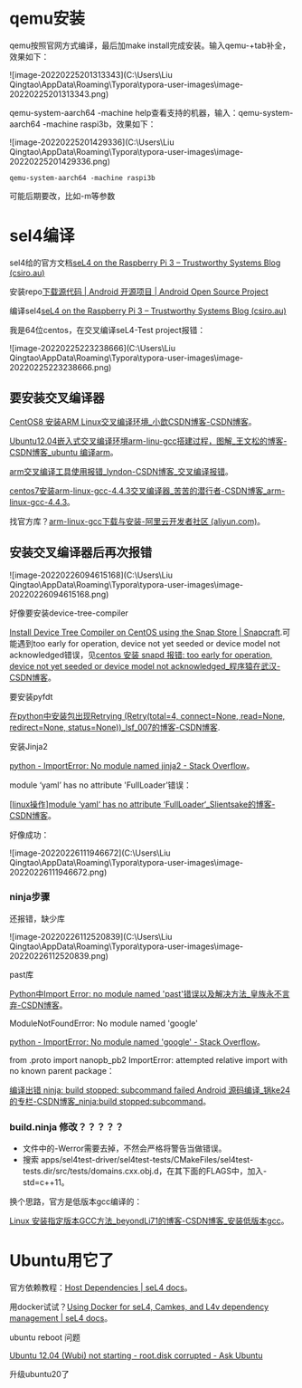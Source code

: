 # qemu安装

qemu按照官网方式编译，最后加make install完成安装。输入qemu-+tab补全，效果如下：

![image-20220225201313343](C:\Users\Liu Qingtao\AppData\Roaming\Typora\typora-user-images\image-20220225201313343.png)

qemu-system-aarch64 -machine help查看支持的机器，输入：qemu-system-aarch64 -machine raspi3b，效果如下：

![image-20220225201429336](C:\Users\Liu Qingtao\AppData\Roaming\Typora\typora-user-images\image-20220225201429336.png)



```
qemu-system-aarch64 -machine raspi3b 
```

可能后期要改，比如-m等参数



# sel4编译

sel4给的官方文档[seL4 on the Raspberry Pi 3 – Trustworthy Systems Blog (csiro.au)](https://research.csiro.au/tsblog/sel4-raspberry-pi-3/)

安装repo[下载源代码  | Android 开源项目  | Android Open Source Project](https://source.android.com/source/downloading)

编译sel4[seL4 on the Raspberry Pi 3 – Trustworthy Systems Blog (csiro.au)](https://research.csiro.au/tsblog/sel4-raspberry-pi-3/)



我是64位centos，在交叉编译seL4-Test project报错：

![image-20220225223238666](C:\Users\Liu Qingtao\AppData\Roaming\Typora\typora-user-images\image-20220225223238666.png)

## 要安装交叉编译器

[CentOS8 安装ARM Linux交叉编译环境_小歆CSDN博客-CSDN博客](https://blog.csdn.net/zhangzejin3883/article/details/117257299?spm=1001.2101.3001.6650.1&utm_medium=distribute.pc_relevant.none-task-blog-2~default~CTRLIST~Rate-1.pc_relevant_antiscan&depth_1-utm_source=distribute.pc_relevant.none-task-blog-2~default~CTRLIST~Rate-1.pc_relevant_antiscan&utm_relevant_index=2)。

[Ubuntu12.04嵌入式交叉编译环境arm-linu-gcc搭建过程，图解_王文松的博客-CSDN博客_ubuntu 编译arm](https://blog.csdn.net/mybelief321/article/details/9076583)。

[arm交叉编译工具使用报错_lyndon-CSDN博客_交叉编译报错](https://blog.csdn.net/lyndon_li/article/details/88826702)。

[centos7安装arm-linux-gcc-4.4.3交叉编译器_苦苦的潜行者-CSDN博客_arm-linux-gcc-4.4.3](https://blog.csdn.net/xiaolinyouni/article/details/103168692)。

找官方库？[arm-linux-gcc下载与安装-阿里云开发者社区 (aliyun.com)](https://developer.aliyun.com/article/48403)。



## 安装交叉编译器后再次报错

![image-20220226094615168](C:\Users\Liu Qingtao\AppData\Roaming\Typora\typora-user-images\image-20220226094615168.png)

好像要安装device-tree-compiler

[Install Device Tree Compiler on CentOS using the Snap Store | Snapcraft](https://snapcraft.io/install/device-tree-compiler/centos).可能遇到too early for operation, device not yet seeded or device model not acknowledged错误，见[centos 安装 snapd 报错: too early for operation, device not yet seeded or device model not acknowledged_程序猿在武汉-CSDN博客](https://blog.csdn.net/u010620626/article/details/117259178)。

要安装pyfdt

[在python中安装包出现Retrying (Retry(total=4, connect=None, read=None, redirect=None, status=None))_lsf_007的博客-CSDN博客](https://blog.csdn.net/lsf_007/article/details/87931823?spm=1001.2101.3001.6661.1&utm_medium=distribute.pc_relevant_t0.none-task-blog-2~default~BlogCommendFromBaidu~HighlightScore-1.queryctrv2&depth_1-utm_source=distribute.pc_relevant_t0.none-task-blog-2~default~BlogCommendFromBaidu~HighlightScore-1.queryctrv2&utm_relevant_index=1).

安装Jinja2

[python - ImportError: No module named jinja2 - Stack Overflow](https://stackoverflow.com/questions/18944345/importerror-no-module-named-jinja2)。

module ‘yaml’ has no attribute 'FullLoader’错误：

[[linux操作\]module ‘yaml‘ has no attribute ‘FullLoader‘_Slientsake的博客-CSDN博客](https://blog.csdn.net/weixin_49627776/article/details/121309023?spm=1001.2101.3001.6661.1&utm_medium=distribute.pc_relevant_t0.none-task-blog-2~default~CTRLIST~Rate-1.pc_relevant_default&depth_1-utm_source=distribute.pc_relevant_t0.none-task-blog-2~default~CTRLIST~Rate-1.pc_relevant_default&utm_relevant_index=1)。

好像成功：

![image-20220226111946672](C:\Users\Liu Qingtao\AppData\Roaming\Typora\typora-user-images\image-20220226111946672.png)

### ninja步骤

还报错，缺少库

![image-20220226112520839](C:\Users\Liu Qingtao\AppData\Roaming\Typora\typora-user-images\image-20220226112520839.png)

past库

[Python中Import Error: no module named 'past'错误以及解决方法_皇族永不言弃-CSDN博客](https://blog.csdn.net/qq_31282773/article/details/78672584)。

ModuleNotFoundError: No module named 'google'

[python - ImportError: No module named 'google' - Stack Overflow](https://stackoverflow.com/questions/36183486/importerror-no-module-named-google)。

from .proto import nanopb_pb2 ImportError: attempted relative import with no known parent package：

[编译出错 ninja: build stopped: subcommand failed Android 源码编译_锅ke24的专栏-CSDN博客_ninja:build stopped:subcommand](https://blog.csdn.net/gh1026385964/article/details/80581218)。

### build.ninja 修改？？？？？

* 文件中的-Werror需要去掉，不然会严格将警告当做错误。
* 搜索 apps/sel4test-driver/sel4test-tests/CMakeFiles/sel4test-tests.dir/src/tests/domains.cxx.obj.d，在其下面的FLAGS中，加入-std=c++11。

换个思路，官方是低版本gcc编译的：

[Linux 安装指定版本GCC方法_beyondLi71的博客-CSDN博客_安装低版本gcc](https://blog.csdn.net/liboyang71/article/details/77152577)。



# Ubuntu用它了

官方依赖教程：[Host Dependencies | seL4 docs](https://docs.sel4.systems/projects/buildsystem/host-dependencies.html)。

用docker试试？[Using Docker for seL4, Camkes, and L4v dependency management | seL4 docs](https://docs.sel4.systems/projects/dockerfiles/)。





ubuntu reboot 问题

[Ubuntu 12.04 (Wubi) not starting - root.disk corrupted - Ask Ubuntu](https://askubuntu.com/questions/228709/ubuntu-12-04-wubi-not-starting-root-disk-corrupted)

升级ubuntu20了

